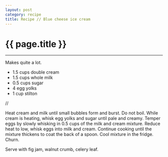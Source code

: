 ```yaml
---
layout: post
category: recipe
title: Recipe // Blue cheese ice cream
---
```


{{ page.title }}
================


---

Makes quite a lot.

- 1.5 cups double cream
- 1.5 cups whole milk
- 0.5 cups sugar
- 4 egg yolks
- 1 cup stilton

//

Heat cream and milk until small bubbles form and burst. Do not boil. While cream is heating, whisk egg yolks and sugar until pale and creamy. Temper eggs by slowly whisking in 0.5 cups of the milk and cream mixture. Reduce heat to low, whisk eggs into milk and cream. Continue cooking until the mixture thickens to coat the back of a spoon. Cool mixture in the fridge. Churn.

Serve with fig jam, walnut crumb, celery leaf. 

